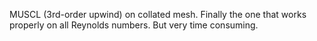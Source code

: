 MUSCL (3rd-order upwind) on collated mesh. Finally the one that works properly on all Reynolds numbers. But very time consuming.
